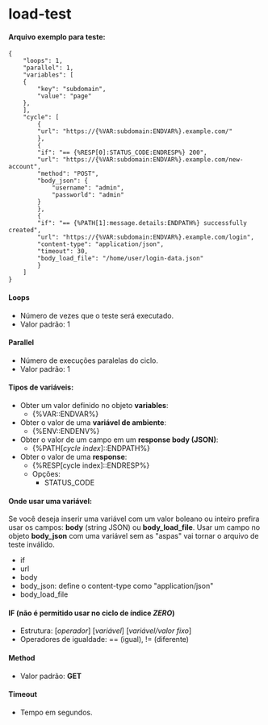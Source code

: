 # load-test

#### Arquivo exemplo para teste:
```
{
    "loops": 1,
    "parallel": 1,
    "variables": [
	{
		"key": "subdomain",
		"value": "page"
	},
    ],
    "cycle": [
        {
		"url": "https://{%VAR:subdomain:ENDVAR%}.example.com/"
        },
        {
		"if": "== {%RESP[0]:STATUS_CODE:ENDRESP%} 200",
		"url": "https://{%VAR:subdomain:ENDVAR%}.example.com/new-account",
		"method": "POST",
		"body_json": {
			"username": "admin",
			"passworld": "admin"
		}
        },
        {
		"if": "== {%PATH[1]:message.details:ENDPATH%} successfully created",
		"url": "https://{%VAR:subdomain:ENDVAR%}.example.com/login",
		"content-type": "application/json",
		"timeout": 30,
		"body_load_file": "/home/user/login-data.json"
        }
    ]
}
```

#### Loops
- Número de vezes que o teste será executado.
- Valor padrão: 1

#### Parallel
- Número de execuções paralelas do ciclo.
- Valor padrão: 1

#### Tipos de variáveis:
- Obter um valor definido no objeto **variables**:
	- {%VAR::ENDVAR%}
- Obter o valor de uma **variável de ambiente**:
	- {%ENV::ENDENV%}
- Obter o valor de um campo em um **response body (JSON)**:
	- {%PATH[*cycle index*]::ENDPATH%}
- Obter o valor de uma **response**:
	- {%RESP[cycle index]::ENDRESP%}
	- Opções:
		- STATUS_CODE

#### Onde usar uma variável:
Se você deseja inserir uma variável com um valor boleano ou inteiro prefira usar os campos: **body** (string JSON) ou **body_load_file**. Usar um campo no objeto **body_json** com uma variável sem as "aspas" vai tornar o arquivo de teste inválido.

- if
- url
- body
- body_json: define o content-type como "application/json"
- body_load_file

#### IF (não é permitido usar no ciclo de índice *ZERO*)
- Estrutura: [*operador*] [*variável*] [*variável/valor fixo*]
- Operadores de igualdade: == (igual), != (diferente)

#### Method
- Valor padrão: **GET**

#### Timeout
- Tempo em segundos.
